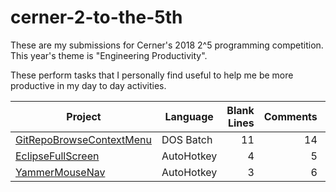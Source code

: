 # cerner-2-to-the-5th
These are my submissions for Cerner's 2018 2^5 programming competition. This year's theme is "Engineering Productivity".

These perform tasks that I personally find useful to help me be more productive in my day to day activities.

| Project | Language | Blank Lines | Comments | Code |
| --- | --- | ---: | ---: | ---: |
| [GitRepoBrowseContextMenu](GitRepoBrowseContextMenu) | DOS Batch | 11 | 14 | 24 |
| [EclipseFullScreen](EclipseFullScreen) | AutoHotkey | 4 | 5 | 12 |
| [YammerMouseNav](YammerMouseNav) | AutoHotkey | 3 | 6 | 7 |
